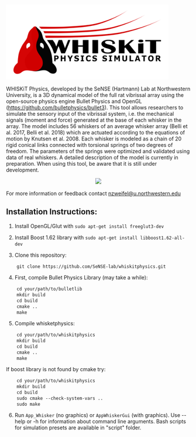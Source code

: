 
<img src="docs/whiskit_physics_logo_bg_white.png" height="203px" width="444px" >

WHISKiT Physics, developed by the SeNSE (Hartmann) Lab at Northwestern University, is a 3D dynamical model of the full rat vibrissal array using the open-source physics engine Bullet Physics and OpenGL (https://github.com/bulletphysics/bullet3). This tool allows researchers to simulate the sensory input of the vibrissal system, i.e. the mechanical signals (moment and force) generated at the base of each whisker in the array. The model includes 56 whiskers of an average whisker array (Belli et al. 2017, Belli et al. 2018) which are actuated according to the equations of motion by Knutsen et al. 2008. Each whisker is modeled as a chain of 20 rigid conical links connected with torsional springs of two degrees of freedom. The parameters of the springs were optimized and validated using data of real whiskers. A detailed description of the model is currently in preparation. When using this tool, be aware that it is still under development.

<p align="center">
	<img src="docs/whiskit_peg_active.gif">
</p>

For more information or feedback contact nzweifel@u.northwestern.edu

## Installation Instructions:
1. Install OpenGL/Glut with `sudo apt-get install freeglut3-dev`

2. Install Boost 1.62 library with `sudo apt-get install libboost1.62-all-dev`

3. Clone this repository:

```
	git clone https://github.com/SeNSE-lab/whiskitphysics.git
```

4. First, compile Bullet Physics Library (may take a while):
```
	cd your/path/to/bulletlib
	mkdir build
	cd build
	cmake ..
	make
```
5. Compile whisketphysics:
```
	cd your/path/to/whiskitphysics
	mkdir build
	cd build
	cmake ..
	make

```

   If boost library is not found by cmake try:

```
	cd your/path/to/whiskitphysics
	mkdir build
	cd build
	sudo cmake --check-system-vars ..
	sudo make

```
6. Run `App_Whisker` (no graphics) or `AppWhiskerGui` (with graphics). Use --help or -h for information about command line arguments. Bash scripts for simulation presets are available in "script" folder.
 

